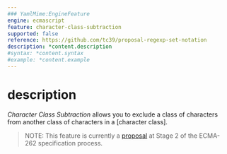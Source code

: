 ```yaml
---
### YamlMime:EngineFeature
engine: ecmascript
feature: character-class-subtraction
supported: false
reference: https://github.com/tc39/proposal-regexp-set-notation
description: *content.description
#syntax: *content.syntax
#example: *content.example
---
```

# description

<dfn>Character Class Subtraction</dfn> allows you to exclude a class of characters from another class of characters in a [character class].

> NOTE: This feature is currently a [proposal](https://github.com/tc39/proposal-regexp-set-notation) at Stage 2 of the ECMA-262 specification process.